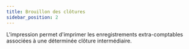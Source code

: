 ```yaml
---
title: Brouillon des clôtures
sidebar_position: 2
---
```


L'impression permet d'imprimer les enregistrements extra-comptables associées à une déterminée clôture intermédiaire.






